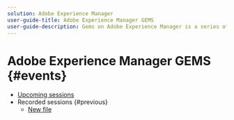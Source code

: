 ```yaml
---
solution: Adobe Experience Manager
user-guide-title: Adobe Experience Manager GEMS
user-guide-description: Gems on Adobe Experience Manager is a series of technical deep dives delivered by Adobe experts.
---
```


# Adobe Experience Manager GEMS {#events}

+ [Upcoming sessions](current.md)
+ Recorded sessions {#previous}
  + [New file](old1.md)
